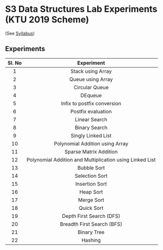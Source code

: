 # S3 Data Structures Lab Experiments (KTU 2019 Scheme)

(See [Syllabus](https://drive.google.com/file/d/1JDM5QUYhdQCZF21x2QMftC3kBXRWw5KW/view))

## Experiments

Sl. No| Experiment
:-----:|:-----:
1|Stack using Array
2|Queue using Array
3|Circular Queue
4|DEqueue
5|Infix to postfix conversion
6|Postfix evaluation
7|Linear Search
8|Binary Search
9|Singly Linked List
10|Polynomial Addition using Array
11|Sparse Matrix Addition
12|Polynomial Addition and Multiplication using Linked List
13|Bubble Sort
14|Selection Sort
15|Insertion Sort
16|Heap Sort
17|Merge Sort
18|Quick Sort
19|Depth First Search (DFS)
20|Breadth First Search (BFS)
21|Binary Tree
22|Hashing

